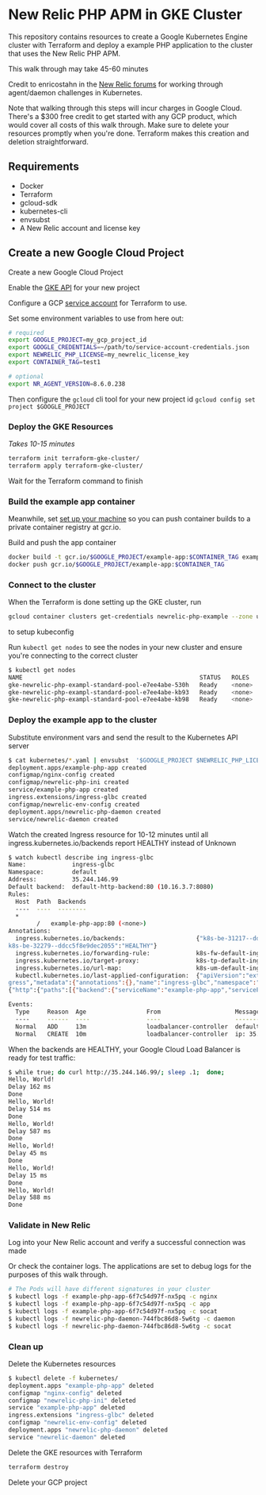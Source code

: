 # New Relic PHP APM in GKE Cluster

This repository contains resources to create a Google Kubernetes Engine cluster with Terraform
and deploy a example PHP application to the cluster that uses the New Relic PHP APM.

This walk through may take 45-60 minutes

Credit to enricostahn in the [New Relic forums](https://discuss.newrelic.com/t/feature-idea-add-config-newrelic-daemon-host-to-allow-non-localhost-connections/51033/6)
for working through agent/daemon challenges in Kubernetes.

Note that walking through this steps will incur charges in Google Cloud. There's a $300 free credit to get started with any GCP product, which would cover all costs of this walk through. Make sure to delete your resources promptly when you're done. Terraform makes this creation and deletion straightforward.

## Requirements

* Docker
* Terraform
* gcloud-sdk
* kubernetes-cli
* envsubst
* A New Relic account and license key

## Create a new Google Cloud Project
Create a new Google Cloud Project

Enable the [GKE API](https://cloud.google.com/apis/docs/enable-disable-apis) for your new project

Configure a GCP [service account](https://www.terraform.io/docs/providers/google/getting_started.html#adding-credentials)
for Terraform to use.

Set some environment variables to use from here out:

```bash
# required
export GOOGLE_PROJECT=my_gcp_project_id
export GOOGLE_CREDENTIALS=~/path/to/service-account-credentials.json
export NEWRELIC_PHP_LICENSE=my_newrelic_license_key
export CONTAINER_TAG=test1

# optional
export NR_AGENT_VERSION=8.6.0.238
```

Then configure the `gcloud` cli tool for your new project id
`gcloud config set project $GOOGLE_PROJECT`

### Deploy the GKE Resources
_Takes 10-15 minutes_

```bash
terraform init terraform-gke-cluster/
terraform apply terraform-gke-cluster/
```

Wait for the Terraform command to finish

### Build the example app container
Meanwhile, set [set up your machine](https://cloud.google.com/container-registry/docs/pushing-and-pulling)
so you can push container builds to a private container registry at gcr.io. 

Build and push the app container

```bash
docker build -t gcr.io/$GOOGLE_PROJECT/example-app:$CONTAINER_TAG example-app/
docker push gcr.io/$GOOGLE_PROJECT/example-app:$CONTAINER_TAG
``` 

### Connect to the cluster 
When the Terraform is done setting up the GKE cluster, run
```bash
gcloud container clusters get-credentials newrelic-php-example --zone us-central1-a
```
to setup kubeconfig

Run `kubectl get nodes` to see the nodes in your new cluster and ensure you're connecting to the correct cluster

```bash
$ kubectl get nodes
NAME                                                  STATUS   ROLES    AGE   VERSION
gke-newrelic-php-exampl-standard-pool-e7ee4abe-530h   Ready    <none>   10m   v1.10.11-gke.1
gke-newrelic-php-exampl-standard-pool-e7ee4abe-kb93   Ready    <none>   10m   v1.10.11-gke.1
gke-newrelic-php-exampl-standard-pool-e7ee4abe-kb98   Ready    <none>   10m   v1.10.11-gke.1
```


### Deploy the example app to the cluster
Substitute environment vars and send the result to the Kubernetes API server

```bash
$ cat kubernetes/*.yaml | envsubst  '$GOOGLE_PROJECT $NEWRELIC_PHP_LICENSE $CONTAINER_TAG' | kubectl apply -f -
deployment.apps/example-php-app created
configmap/nginx-config created
configmap/newrelic-php-ini created
service/example-php-app created
ingress.extensions/ingress-glbc created
configmap/newrelic-env-config created
deployment.apps/newrelic-php-daemon created
service/newrelic-daemon created
```

Watch the created Ingress resource for 10-12 minutes until 
all ingress.kubernetes.io/backends report HEALTHY instead of Unknown 

```bash
$ watch kubectl describe ing ingress-glbc
Name:             ingress-glbc
Namespace:        default
Address:          35.244.146.99
Default backend:  default-http-backend:80 (10.16.3.7:8080)
Rules:
  Host  Path  Backends
  ----  ----  --------
  *
        /   example-php-app:80 (<none>)
Annotations:
  ingress.kubernetes.io/backends:                    {"k8s-be-31217--ddcc5f8e9dec2055":"HEALTHY","
k8s-be-32279--ddcc5f8e9dec2055":"HEALTHY"}
  ingress.kubernetes.io/forwarding-rule:             k8s-fw-default-ingress-glbc--ddcc5f8e9dec2055
  ingress.kubernetes.io/target-proxy:                k8s-tp-default-ingress-glbc--ddcc5f8e9dec2055
  ingress.kubernetes.io/url-map:                     k8s-um-default-ingress-glbc--ddcc5f8e9dec2055
  kubectl.kubernetes.io/last-applied-configuration:  {"apiVersion":"extensions/v1beta1","kind":"In
gress","metadata":{"annotations":{},"name":"ingress-glbc","namespace":"default"},"spec":{"rules":[
{"http":{"paths":[{"backend":{"serviceName":"example-php-app","servicePort":80},"path":"/"}]}}]}}

Events:
  Type     Reason  Age                 From                     Message
  ----     ------  ----                ----                     -------
  Normal   ADD     13m                 loadbalancer-controller  default/ingress-glbc
  Normal   CREATE  10m                 loadbalancer-controller  ip: 35.244.146.99
```

When the backends are HEALTHY, your Google Cloud Load Balancer is ready for test traffic:

```bash
$ while true; do curl http://35.244.146.99/; sleep .1;  done;
Hello, World!
Delay 162 ms
Done
Hello, World!
Delay 514 ms
Done
Hello, World!
Delay 587 ms
Done
Hello, World!
Delay 45 ms
Done
Hello, World!
Delay 15 ms
Done
Hello, World!
Delay 588 ms
Done
```

### Validate in New Relic
Log into your New Relic account and verify a successful connection was made

Or check the container logs. The applications are set to debug logs for the purposes of this walk through.

```bash
# The Pods will have different signatures in your cluster
$ kubectl logs -f example-php-app-6f7c54d97f-nx5pq -c nginx
$ kubectl logs -f example-php-app-6f7c54d97f-nx5pq -c app
$ kubectl logs -f example-php-app-6f7c54d97f-nx5pq -c socat
$ kubectl logs -f newrelic-php-daemon-744fbc86d8-5w6tg -c daemon
$ kubectl logs -f newrelic-php-daemon-744fbc86d8-5w6tg -c socat
```


### Clean up

Delete the Kubernetes resources
```bash
$ kubectl delete -f kubernetes/
deployment.apps "example-php-app" deleted
configmap "nginx-config" deleted
configmap "newrelic-php-ini" deleted
service "example-php-app" deleted
ingress.extensions "ingress-glbc" deleted
configmap "newrelic-env-config" deleted
deployment.apps "newrelic-php-daemon" deleted
service "newrelic-daemon" deleted
```

Delete the GKE resources with Terraform

```bash
terraform destroy
```

Delete your GCP project
